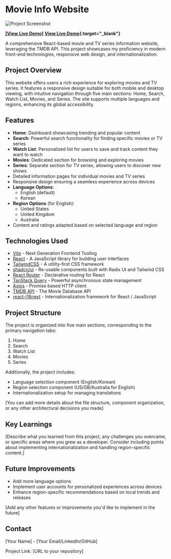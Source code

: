 # Movie Info Website

![Project Screenshot](path_to_your_screenshot.png)

**<a href="https://soft-sunshine-9328b6.netlify.app" target="_blank">[View Live Demo]</a>**
**[View Live Demo](https://soft-sunshine-9328b6.netlify.app/){:target="_blank"}**

A comprehensive React-based movie and TV series information website, leveraging the TMDB API. This project showcases my proficiency in modern front-end technologies, responsive web design, and internationalization.

## Project Overview

This website offers users a rich experience for exploring movies and TV series. It features a responsive design suitable for both mobile and desktop viewing, with intuitive navigation through five main sections: Home, Search, Watch List, Movies, and Series. The site supports multiple languages and regions, enhancing its global accessibility.

## Features

- **Home**: Dashboard showcasing trending and popular content
- **Search**: Powerful search functionality for finding specific movies or TV series
- **Watch List**: Personalized list for users to save and track content they want to watch
- **Movies**: Dedicated section for browsing and exploring movies
- **Series**: Separate section for TV series, allowing users to discover new shows
- Detailed information pages for individual movies and TV series
- Responsive design ensuring a seamless experience across devices
- **Language Options**: 
  - English (default)
  - Korean
- **Region Options** (for English):
  - United States
  - United Kingdom
  - Australia
- Content and ratings adapted based on selected language and region

## Technologies Used

- [Vite](https://vitejs.dev/) - Next Generation Frontend Tooling
- [React](https://reactjs.org/) - A JavaScript library for building user interfaces
- [TailwindCSS](https://tailwindcss.com/) - A utility-first CSS framework
- [shadcn/ui](https://ui.shadcn.com/) - Re-usable components built with Radix UI and Tailwind CSS
- [React Router](https://reactrouter.com/) - Declarative routing for React
- [TanStack Query](https://tanstack.com/query/latest) - Powerful asynchronous state management
- [Axios](https://axios-http.com/) - Promise based HTTP client
- [TMDB API](https://www.themoviedb.org/documentation/api) - The Movie Database API
- [react-i18next](https://react.i18next.com/) - Internationalization framework for React / JavaScript

## Project Structure

The project is organized into five main sections, corresponding to the primary navigation tabs:

1. Home
2. Search
3. Watch List
4. Movies
5. Series

Additionally, the project includes:

- Language selection component (English/Korean)
- Region selection component (US/GB/Australia for English)
- Internationalization setup for managing translations

[You can add more details about the file structure, component organization, or any other architectural decisions you made]

## Key Learnings

[Describe what you learned from this project, any challenges you overcame, or specific areas where you grew as a developer. Consider including points about implementing internationalization and handling region-specific content.]

## Future Improvements

- Add more language options
- Implement user accounts for personalized experiences across devices
- Enhance region-specific recommendations based on local trends and releases

[Add any other features or improvements you'd like to implement in the future]

## Contact

[Your Name] - [Your Email/LinkedIn/GitHub]

Project Link: [URL to your repository]
